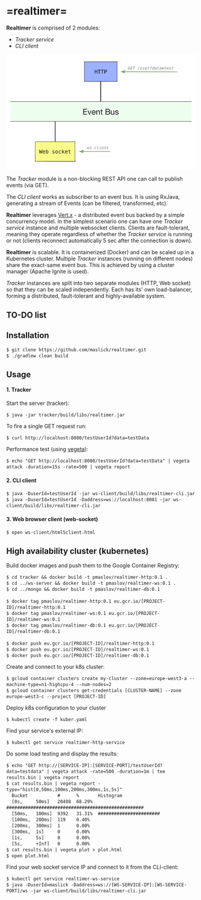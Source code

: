 # =realtimer=

**Realtimer** is comprised of 2 modules:
 * *Tracker service*
 * *CLI client*
 
![Realtimer architecture](realtimer.png)
 
The *Tracker* module is a non-blocking REST API one can call to publish events (via GET).

The *CLI client* works as subscriber to an event bus. It is using RxJava, generating a stream of Events (can be filtered, transformed, etc).

**Realtimer** leverages [Vert.x][1] - a distributed event bus backed by a simple concurrency model.
In the simplest scenario one can have one *Tracker service* instance and multiple websocket clients. Clients are fault-tolerant, meaning they operate regardless of whether the *Tracker service* is running or not (clients reconnect automatically 5 sec after the connection is down).

**Realtimer** is scalable. It is containerized (Docker) and can be scaled up in a Kubernetes cluster. Multiple *Tracker* instances (running on different nodes) share the exact-same event bus. This is achieved by using a cluster manager (Apache Ignite is used).

*Tracker* instances are split into two separate modules (HTTP, Web socket) so that they can be scaled independently. Each has its' own load-balancer, forming a distributed, fault-tolerant and highly-available system.

## TO-DO list

## Installation

```
$ git clone https://github.com/maslick/realtimer.git
$ ./gradlew clean build
```

## Usage
#### 1. Tracker

Start the server (tracker):
```
$ java -jar tracker/build/libs/realtimer.jar
```

To fire a single GET request run:
```
$ curl http://localhost:8080/testUserId?data=testData
```

Performance test (using [vegeta][4]):
```
$ echo "GET http://localhost:8080/testUserId?data=testData" | vegeta attack -duration=15s -rate=500 | vegeta report
```

#### 2. CLI client

```
$ java -DuserId=testUserId -jar ws-client/build/libs/realtimer-cli.jar
$ java -DuserId=testUserId -Daddress=ws://localhost:8081 -jar ws-client/build/libs/realtimer-cli.jar
```

#### 3. Web browser client (web-socket)

```
$ open ws-client/html5client.html
```

## High availability cluster (kubernetes)

Build docker images and push them to the Google Container Registry:
```
$ cd tracker && docker build -t pmaslov/realtimer-http:0.1 .
$ cd ../ws-server && docker build -t pmaslov/realtimer-ws:0.1 .
$ cd ../mongo && docker build -t pmaslov/realtimer-db:0.1

$ docker tag pmaslov/realtimer-http:0.1 eu.gcr.io/[PROJECT-ID]/realtimer-http:0.1
$ docker tag pmaslov/realtimer-ws:0.1 eu.gcr.io/[PROJECT-ID]/realtimer-ws:0.1
$ docker tag pmaslov/realtimer-db:0.1 eu.gcr.io/[PROJECT-ID]/realtimer-db:0.1

$ docker push eu.gcr.io/[PROJECT-ID]/realtimer-http:0.1
$ docker push eu.gcr.io/[PROJECT-ID]/realtimer-ws:0.1
$ docker push eu.gcr.io/[PROJECT-ID]/realtimer-db:0.1
``` 

Create and connect to your k8s cluster:
```
$ gcloud container clusters create my-cluster --zone=europe-west3-a --machine-type=n1-highcpu-4 --num-nodes=2
$ gcloud container clusters get-credentials [CLUSTER-NAME] --zone europe-west3-c --project [PROJECT-ID]
```

Deploy k8s configuration to your cluster
```
$ kubectl create -f kuber.yaml
```

Find your service's external IP:
```
$ kubectl get service realtimer-http-service
```

Do some load testing and display the results: 
```
$ echo "GET http://[SERVICE-IP]:[SERVICE-PORT]/testUserId?data=testdata" | vegeta attack -rate=500 -duration=1m | tee results.bin | vegeta report
$ cat results.bin | vegeta report -type="hist[0,50ms,100ms,200ms,300ms,1s,5s]"
  Bucket           #      %       Histogram
  [0s,     50ms]   20488  68.29%  ###################################################
  [50ms,   100ms]  9392   31.31%  #######################
  [100ms,  200ms]  119    0.40%
  [200ms,  300ms]  1      0.00%
  [300ms,  1s]     0      0.00%
  [1s,     5s]     0      0.00%
  [5s,     +Inf]   0      0.00%
$ cat results.bin | vegeta plot > plot.html
$ open plot.html
```

Find your web socket service IP and connect to it from the CLI-client:
```
$ kubectl get service realtimer-ws-service
$ java -DuserId=maslick -Daddress=ws://[WS-SERVICE-IP]:[WS-SERVICE-PORT]/ws -jar ws-client/build/libs/realtimer-cli.jar
```

[1]: https://en.wikipedia.org/wiki/Vert.x
[2]: https://github.com/kubernetes/minikube
[3]: http://gcr.io
[4]: https://github.com/tsenart/vegeta
